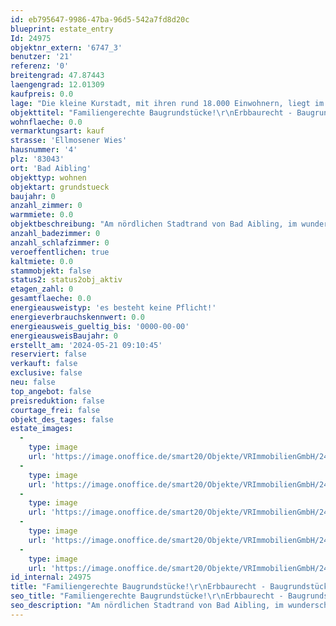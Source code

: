 ```yaml
---
id: eb795647-9986-47ba-96d5-542a7fd8d20c
blueprint: estate_entry
Id: 24975
objektnr_extern: '6747_3'
benutzer: '21'
referenz: '0'
breitengrad: 47.87443
laengengrad: 12.01309
kaufpreis: 0.0
lage: "Die kleine Kurstadt, mit ihren rund 18.000 Einwohnern, liegt im oberbayerischen Alpenvorland umgeben von Bergen und Seen, rund 50 km / ca. 35 Autominuten südöstlich der Landeshauptstadt München und rund 10 km / ca. 10 Autominuten westlich von Rosenheim.\r\nVerkehrstechnisch ist die Stadt mit einer Anschlussstelle an die A 8 und zwei Bahnhaltepunkten an der Linie Rosenheim-Holzkirchen-München erschlossen. Salzburg erreichen Sie in knapp 60 Autominuten. Das Bayerische Meer, den Chiemsee, erreicht man außerdem in ca. 35 Minuten Fahrzeit. \r\n\r\nZahlreiche Fachgeschäfte, Cafés, Restaurants, Banken und ein Kino befinden sich im Stadtzentrum. Durch das interessante, breitgefächerte, kulturelle Angebot finden Sie in Bad Aibling für jeden Bedarf und Anspruch vielfältige Möglichkeiten zur Freizeitgestaltung. Ideal für Familien mit Kindern sind die örtlichen Kitas, Kindergärten, die Grund- und Mittelschule, die Real- und Wirtschaftsschule sowie das lokale Gymnasium. Zusätzlich sind zwei Förderschulen sowie ein Fußball-Internat in Bad Aibling angesiedelt.\r\n\r\nFür Sportbegeisterte gibt es zahlreiche Möglichkeiten in der Stadt und der näheren Umgebung, z. B. Reiten, Inline skaten, Radfahren, Nordic Walking, Joggen, Tennis, Ski fahren, Langlaufen, Fußball, Golf um nur einige zu nennen.\r\n\r\nDie – überregional bekannte – Therme mit Schwimmbad und Eishalle und das Freibad in Harthausen bieten weitere Entfaltungsmöglichkeiten. Fahrrad- und Fußwege verbinden Bad Aibling in alle Himmelsrichtungen mit anderen Orten in der Umgebung und führen auch innerhalb der Stadt mit kurzen Wegen zum Ziel.\r\n\r\nDer wunderschön angelegte Kurpark bietet ebenfalls gute Erholungsmöglichkeiten. Hier finden Sie rund ums Jahr interessante Veranstaltungen, unterschiedliche Konzerte, Ausstellungen, Irlachweiherfest, Bürgerfest, Parkfest etc. \r\n\r\nFerner finden verschiedene Märkte im Laufe des Jahres statt und der Wochenmarkt am Marienplatz kann für Obst, Gemüse und den täglichen Bedarf genutzt werden."
objekttitel: "Familiengerechte Baugrundstücke!\r\nErbbaurecht - Baugrundstück für REH Ost"
wohnflaeche: 0.0
vermarktungsart: kauf
strasse: 'Ellmosener Wies'
hausnummer: '4'
plz: '83043'
ort: 'Bad Aibling'
objekttyp: wohnen
objektart: grundstueck
baujahr: 0
anzahl_zimmer: 0
warmmiete: 0.0
objektbeschreibung: "Am nördlichen Stadtrand von Bad Aibling, im wunderschönen Mangfalltal, \r\nbefinden sich diese gut geschnittenen Baugrundstücke im Erbbaurecht für 2 Doppelhaushälften sowie 2 Reiheneckhäuser und 1 Reihenmittelhaus. Die Bebauung ist möglich nach rechtsgültigem  Bebauungsplan. Die Erschließung ist gesichert und bereits vorhanden. Die anfallenden Erschließungs-, Anschluss- und Herstellungsbeiträge sind von den Bauwerbern zu bezahlen. \r\n\r\nDie Vermarktung der Parzellen erfolgt im Erbbaurecht (kein Verkauf im Volleigentum). Das neu zu bestellende Erbbaurecht hat bei jeder Parzelle eine Laufzeit von 75 Jahren.  Der Erbbauzins ist indexiert (wertgesichert) und wird alle 3 Jahre an den Verbraucherpreisindex angepasst. Die Bewerber müssen sich mit dem Erbbaurechtsvertragsentwurf einverstanden erklären. Es ist keine individuelle Verhandlung möglich. Die Vergabe erfolgt im Gebotsverfahren. \r\n\r\nBei der Vermessung der Parzellen kann sich eine geringfügige Abweichung bei den Flächen ergeben. Die Vermessungskosten sind im Preis bereits enthalten.  \r\n\r\n\r\nDer Erbbauzins gestaltet sich wie folgt:     \r\n\r\nDoppelhaus\r\n6747_1: DHH Ost, ca. 576 m² Grund, 12.445,-- € Erbbauzins p. a. \r\n6747_2: DHH West, ca. 342 m² Grund, 10.890,-- € Erbbauzins p. a. \r\n\r\nReihenhaus, 3-Spänner: \r\n6747_3: REH Ost, ca. 347 m² Grd. (ca. 270 m² + 1/3 Ant. Zufahrt ca. 77 m²), 11.927,-- € Erbbauzins p. a. \r\n6747_4: RMH Mitte, ca. 248 m² Grd. (ca. 171 m² + 1/3 Ant. Zufahrt ca. 77 m²), 8.815,-- € Erbbauzins p. a. \r\n6747_5: REH West, ca. 347 m² Grd. (ca. 270 m² + 1/3 Ant. Zufahrt ca. 77 m²), 11.927,-- € Erbbauzins p. a. \r\nZufahrt + Garagenhof, ca. 231 m² Grund (je ca. 77 m² Anteil  je Reihenhaus)\r\n\r\nDie 5 Parzellen sind lt. rechtskräftigem Bebauungsplan bebaubar mit einem Doppelhaus\r\n6747_1: DHH-Ost in max. 9 x 12 m, 2 Vollgeschosse zzgl. Garage und Stellplatz\r\n6747_2: DHH-West in max. 9 x 12 m, 2 Vollgeschosse zzgl. Garage und Stellplatz\r\n\r\nbzw. mit einem Reihenhaus, 3-Spänner: \r\n6747_3: REH Ost, max. 7 x 11 m, 2 Vollgeschosse zzgl. Garage und Stellplatz \r\n6747_4: RMH Mitte, max. 7 x 11 m, 2 Vollgeschosse zzgl. Garage und Stellplatz\r\n6747_5: REH West, max. 7 x 11 m, 2 Vollgeschosse zzgl. Garage und Stellplatz\r\n\r\nDie anfallenden Erschließungs-, Anschluss- und Herstellungsbeiträge sind von den Bauwerbern zu bezahlen. \r\n\r\nDie anteiligen Erschließungskosten belaufen sich jeweils auf einen Betrag von: \r\n6747_1: DHH-Ost: ca. 26.666,-- €\r\n6747_2: DHH-West: ca. 23.334,-- €\r\n6747_3: REH Ost: ca. 25.556,-- €\r\n6747_4: RMH Mitte: ca. 18.888,-- €\r\n6747_5: REH West: ca. 25.556,-- €\r\n\r\nKäuferprovision: 3,57 %  inkl. gesetzl. Mwst jeweils aus dem anteiligen Grundstückswert."
anzahl_badezimmer: 0
anzahl_schlafzimmer: 0
veroeffentlichen: true
kaltmiete: 0.0
stammobjekt: false
status2: status2obj_aktiv
etagen_zahl: 0
gesamtflaeche: 0.0
energieausweistyp: 'es besteht keine Pflicht!'
energieverbrauchskennwert: 0.0
energieausweis_gueltig_bis: '0000-00-00'
energieausweisBaujahr: 0
erstellt_am: '2024-05-21 09:10:45'
reserviert: false
verkauft: false
exclusive: false
neu: false
top_angebot: false
preisreduktion: false
courtage_frei: false
objekt_des_tages: false
estate_images:
  -
    type: image
    url: 'https://image.onoffice.de/smart20/Objekte/VRImmobilienGmbH/24975/_554661.jpg'
  -
    type: image
    url: 'https://image.onoffice.de/smart20/Objekte/VRImmobilienGmbH/24975/_554663.jpg'
  -
    type: image
    url: 'https://image.onoffice.de/smart20/Objekte/VRImmobilienGmbH/24975/_554665.jpg'
  -
    type: image
    url: 'https://image.onoffice.de/smart20/Objekte/VRImmobilienGmbH/24975/_554667.jpg'
  -
    type: image
    url: 'https://image.onoffice.de/smart20/Objekte/VRImmobilienGmbH/24975/_554673.jpg'
id_internal: 24975
title: "Familiengerechte Baugrundstücke!\r\nErbbaurecht - Baugrundstück für REH Ost"
seo_title: "Familiengerechte Baugrundstücke!\r\nErbbaurecht - Baugrundstück für REH Ost"
seo_description: "Am nördlichen Stadtrand von Bad Aibling, im wunderschönen Mangfalltal, \r\nbefinden sich diese gut geschnittenen Baugrundstücke im Erbbaurecht für 2 Doppelhau"
---
```

